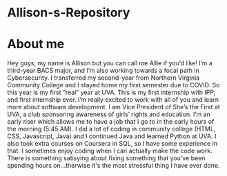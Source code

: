 # Allison-s-Repository

<!DOCTYPE html>
<html>
  <div style="background-image: url('uva_background.jpg');">
<head>
<title style="font-family:impact;">Allison's Page!</title>
</head>
<body>

<h1>About me</h1>
<p>Hey guys, my name is Allison but you can call me Allie if you’d like! I’m a third-year BACS major, and I’m also working towards a focal path in Cybersecurity. I transferred my second-year from Northern Virginia Community College and I stayed home my first semester due to COVID. So this year is my first “real” year at UVA. This is my first internship with IPP, and first internship ever. I’m really excited to work with all of you and learn more about software development. I am Vice President of She’s the First at UVA, a club sponsoring awareness of girls’ rights and education. I’m an early riser which allows me to have a job that I go to in the early hours of the morning (5:45 AM). I did a lot of coding in community college (HTML, CSS, Javascript, Java) and I continued Java and learned Python at UVA. I also took extra courses on Coursera in SQL, so I have some experience in that. I sometimes enjoy coding when I can actually make the code work. There is something satisying about fixing something that you've been spending hours on...therwise it's the most stressful thing I have ever done. </p>

</body>
</html>
